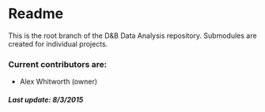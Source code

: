 # Readme

This is the root branch of the D&B Data Analysis repository. Submodules are created for individual projects.

### Current contributors are:
- Alex Whitworth (owner)


##### Last update: 8/3/2015

